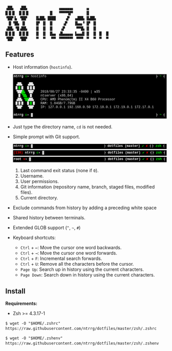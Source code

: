 ```text
▗██▖  ▗██▖             ▗▄▄▄▄▄▖     ▗▖
█▐▌█  █▐▌█         ▐▌  ▝▀▀▀▜▛▘     ▐▌
▝██▘▙ ▝██▘   ▐▙██▖▐███    ▗▛  ▗▟██▖▐▙██▖
 ▐▌▝█▙ ▐▌    ▐▛ ▐▌ ▐▌    ▗▛   ▐▙▄▖▘▐▛ ▐▌
▗██▖▝█▗██▖   ▐▌ ▐▌ ▐▌   ▗▛     ▀▀█▖▐▌ ▐▌
█▐▌█  █▐▌█   ▐▌ ▐▌ ▐▙▄ ▗█▄▄▄▄▖▐▄▄▟▌▐▌ ▐▌ █  █
▝██▘  ▝██▘   ▝▘ ▝▘  ▀▀ ▝▀▀▀▀▀▘ ▀▀▀ ▝▘ ▝▘ ▀  ▀
```

## Features

* Host information (`hostinfo`).

  <p align="center">
    <img src="screenshots/hostinfo.png"/>
  </p>

* Just type the directory name, `cd` is not needed.

* Simple prompt with Git support.

  <p align="center">
    <img src="screenshots/prompt-single-user.png"/>
    <img src="screenshots/prompt-single-user-exit-code.png"/>
    <img src="screenshots/prompt-super-user.png"/>
  </p>

  1. Last command exit status (none if `0`).
  2. Username.
  3. User permissions.
  4. Git information (repository name, branch, staged files, modified files).
  5. Current directory.

* Exclude commands from history by adding a preceding white space

* Shared history between terminals.

* Extended GLOB support (`^`, `~`, `#`)

* Keyboard shortcuts:

  * `Ctrl` + `←`: Move the cursor one word backwards.
  * `Ctrl` + `→`: Move the cursor one word forwards.
  * `Ctrl` + `F`: Incremental search forwards.
  * `Ctrl` + `U`: Remove all the characters before the cursor.
  * `Page Up`: Search up in history using the current characters.
  * `Page Down`: Search down in history using the current characters.

## Install

**Requirements:**

* Zsh >= 4.3.17-1

```shell-session
$ wget -O "$HOME/.zshrc" https://raw.githubusercontent.com/ntrrg/dotfiles/master/zsh/.zshrc
```

```shell-session
$ wget -O "$HOME/.zshenv" https://raw.githubusercontent.com/ntrrg/dotfiles/master/zsh/.zshenv
```
